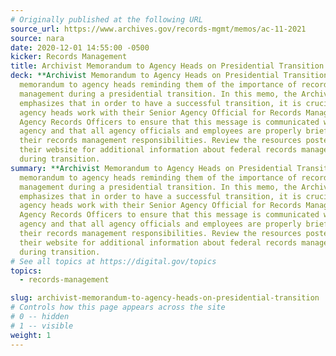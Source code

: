 ```yaml
---
# Originally published at the following URL
source_url: https://www.archives.gov/records-mgmt/memos/ac-11-2021
source: nara
date: 2020-12-01 14:55:00 -0500
kicker: Records Management
title: Archivist Memorandum to Agency Heads on Presidential Transition
deck: **Archivist Memorandum to Agency Heads on Presidential Transition**&mdash;On Monday, November 30, the Archivist of the United States sent a
  memorandum to agency heads reminding them of the importance of records
  management during a presidential transition. In this memo, the Archivist
  emphasizes that in order to have a successful transition, it is crucial that
  agency heads work with their Senior Agency Official for Records Management and
  Agency Records Officers to ensure that this message is communicated within the
  agency and that all agency officials and employees are properly briefed on
  their records management responsibilities. Review the resources posted on
  their website for additional information about federal records management
  during transition.
summary: **Archivist Memorandum to Agency Heads on Presidential Transition**&mdash;On Monday, November 30, the Archivist of the United States sent a
  memorandum to agency heads reminding them of the importance of records
  management during a presidential transition. In this memo, the Archivist
  emphasizes that in order to have a successful transition, it is crucial that
  agency heads work with their Senior Agency Official for Records Management and
  Agency Records Officers to ensure that this message is communicated within the
  agency and that all agency officials and employees are properly briefed on
  their records management responsibilities. Review the resources posted on
  their website for additional information about federal records management
  during transition.
# See all topics at https://digital.gov/topics
topics:
  - records-management

slug: archivist-memorandum-to-agency-heads-on-presidential-transition
# Controls how this page appears across the site
# 0 -- hidden
# 1 -- visible
weight: 1
---
```

